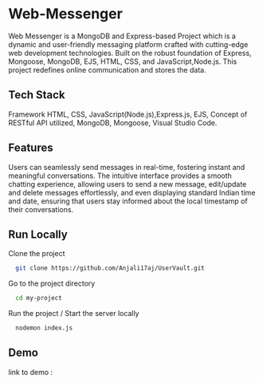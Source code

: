 
# Web-Messenger

Web Messenger is a MongoDB and Express-based Project which is a dynamic and user-friendly messaging platform crafted with cutting-edge web development technologies. 
Built on the robust foundation of Express, Mongoose, MongoDB, EJS, HTML, CSS, and JavaScript,Node.js.
This project redefines online communication and stores the data.

## Tech Stack

Framework
HTML, CSS, JavaScript(Node.js),Express.js, EJS, Concept of RESTful API utilized, MongoDB, Mongoose,
Visual Studio Code.


## Features

Users can seamlessly send messages in real-time, fostering instant and meaningful conversations. The intuitive interface provides a smooth chatting experience, allowing users to send a new message, edit/update and delete messages effortlessly, and even displaying standard Indian time and date, ensuring that users stay informed about the local timestamp of their conversations.

## Run Locally

Clone the project

```bash
  git clone https://github.com/Anjali17aj/UserVault.git
```

Go to the project directory

```bash
  cd my-project
```

Run the project / Start the server locally

```bash
  nodemon index.js
```


## Demo


link to demo :


